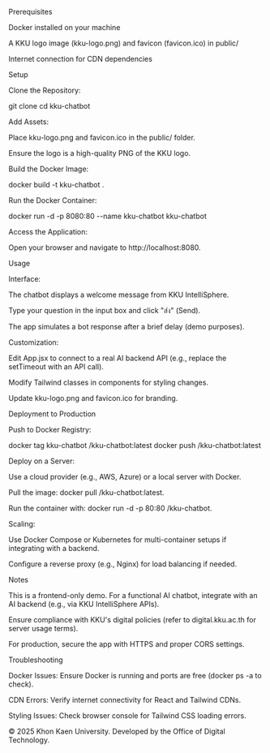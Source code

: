 Prerequisites





Docker installed on your machine



A KKU logo image (kku-logo.png) and favicon (favicon.ico) in public/



Internet connection for CDN dependencies

Setup





Clone the Repository:

git clone <repository-url>
cd kku-chatbot



Add Assets:





Place kku-logo.png and favicon.ico in the public/ folder.



Ensure the logo is a high-quality PNG of the KKU logo.



Build the Docker Image:

docker build -t kku-chatbot .



Run the Docker Container:

docker run -d -p 8080:80 --name kku-chatbot kku-chatbot



Access the Application:





Open your browser and navigate to http://localhost:8080.

Usage





Interface:





The chatbot displays a welcome message from KKU IntelliSphere.



Type your question in the input box and click "ส่ง" (Send).



The app simulates a bot response after a brief delay (demo purposes).



Customization:





Edit App.jsx to connect to a real AI backend API (e.g., replace the setTimeout with an API call).



Modify Tailwind classes in components for styling changes.



Update kku-logo.png and favicon.ico for branding.

Deployment to Production





Push to Docker Registry:

docker tag kku-chatbot <your-dockerhub-username>/kku-chatbot:latest
docker push <your-dockerhub-username>/kku-chatbot:latest



Deploy on a Server:





Use a cloud provider (e.g., AWS, Azure) or a local server with Docker.



Pull the image: docker pull <your-dockerhub-username>/kku-chatbot:latest.



Run the container with: docker run -d -p 80:80 <your-dockerhub-username>/kku-chatbot.



Scaling:





Use Docker Compose or Kubernetes for multi-container setups if integrating with a backend.



Configure a reverse proxy (e.g., Nginx) for load balancing if needed.

Notes





This is a frontend-only demo. For a functional AI chatbot, integrate with an AI backend (e.g., via KKU IntelliSphere APIs).



Ensure compliance with KKU's digital policies (refer to digital.kku.ac.th for server usage terms).



For production, secure the app with HTTPS and proper CORS settings.

Troubleshooting





Docker Issues: Ensure Docker is running and ports are free (docker ps -a to check).



CDN Errors: Verify internet connectivity for React and Tailwind CDNs.



Styling Issues: Check browser console for Tailwind CSS loading errors.

© 2025 Khon Kaen University. Developed by the Office of Digital Technology.